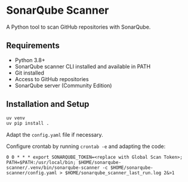 # SonarQube Scanner

A Python tool to scan GitHub repositories with SonarQube.


## Requirements

- Python 3.8+
- SonarQube scanner CLI installed and available in PATH
- Git installed
- Access to GitHub repositories
- SonarQube server (Community Edition)

## Installation and Setup

```bash
uv venv
uv pip install .
```

Adapt the `config.yaml` file if necessary.

Configure crontab by running `crontab -e` and adapting the code:

```
0 0 * * * export SONARQUBE_TOKEN=<replace with Global Scan Token>; PATH=$PATH:/usr/local/bin; $HOME/sonarqube-scanner/.venv/bin/sonarqube-scanner -c $HOME/sonarqube-scanner/config.yaml > $HOME/sonarqube_scanner_last_run.log 2&>1
```